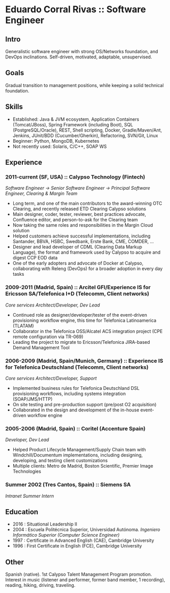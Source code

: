 # Eduardo Corral Rivas :: Software Engineer

## Intro

Generalistic software engineer with strong OS/Networks foundation, and DevOps inclinations. Self-driven, motivated, adaptable, unsupervised.

## Goals

Gradual transition to management positions, while keeping a solid technical foundation.

## Skills
* Established: Java & JVM ecosystem, Application Containers (Tomcat/JBoss), Spring Framework (including Boot), SQL (PostgreSQL/Oracle), REST, Shell scripting, Docker, Gradle/Maven/Ant, Jenkins, JUnit/BDD (Cucumber/Gherkin), Refactoring, SVN/Git, Linux
* Beginner: Python, MongoDB, Kubernetes
* Not recently used: Solaris, C/C++, SOAP WS

## Experience
### 2011-current (SF, USA) :: Calypso Technology (Fintech)

_Software Engineer -> Senior Software Engineer -> Principal Software Engineer, Clearing & Margin Team_

 * Long term, and one of the main contributors to the award-winning OTC Clearing, and recently released ETD Clearing Calypso solutions
  * Main designer, coder, tester, reviewer, best practices advocate, Confluence editor, and person-to-ask for the Clearing team
 * Now taking the same roles and responsibilities in the Margin Cloud solution
 * Helped customers achieve successful implementations, including Santander, BBVA, HSBC, Swedbank, Erste Bank, CME, COMDER, ...
 * Designer and lead developer of CDML (Clearing Data Markup Language), the format and framework used by Calypso to acquire and digest CCP EOD data
 * One of the early adopters and advocate of Docker at Calypso, collaborating with Releng (DevOps) for a broader adoption in every day tasks 

### 2009-2011 (Madrid, Spain) :: Arcitel GFI/Experience IS for Ericsson SA/Telefonica I+D (Telecomm, Client networks)

_Core services Architect/Developer, Dev Lead_

* Continued role as designer/developer/tester of the event-driven provisioning workflow engine, this time for Telefonica Latinoamerica (TLATAM)
* Collaborator in the Telefonica OSS/Alcatel ACS integration project (CPE remote configuration via TR-069)
* Leading the project to migrate to Ericsson/Telefonica JIRA-based Demand Management Tool

### 2006-2009 (Madrid, Spain/Munich, Germany) :: Experience IS for Telefonica Deutschland (Telecomm, Client networks)

_Core services Architect/Developer, Support_

* Implemented business rules for Telefonica Deutschland DSL provisioning workflows, including systems integration (SOAP/JMS/HTTP)
* On site testing and pre-production support (pre/post O2 acquisition)
* Collaborated in the design and development of the in-house event-driven workflow engine 


### 2005-2006 (Madrid, Spain) :: Coritel (Accenture Spain)

_Developer, Dev Lead_

 * Helped Product Lifecycle Management/Supply Chain team with Windchill/Documentum implementations, including designing, developing, and testing client customizations
 * Multiple clients: Metro de Madrid, Boston Scientific, Premier Image Technologies

### Summer 2002 (Tres Cantos, Spain) :: Siemens SA

_Intranet Summer Intern_

## Education
* 2016 : Situational Leadership II
* 2004 : Escuela Politécnica Superior, Universidad Autónoma. _Ingeniero Informático Superior (Computer Science Engineer)_
* 1997 : Certificate in Advanced English (CAE), Cambridge University
* 1996 : First Certificate in English (FCE), Cambridge University

## Other
Spanish (native). 1st Calypso Talent Management Program promotion. Interest in music (listener and performer, former band member, 1 recording), reading, hiking, driving, traveling.
